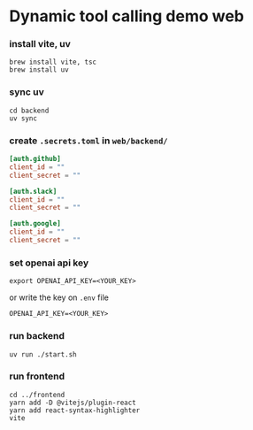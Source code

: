 # Dynamic tool calling demo web



### install vite, uv 
```shell
brew install vite, tsc
brew install uv
```

### sync uv
```shell
cd backend
uv sync
```

### create `.secrets.toml` in `web/backend/`

```toml
[auth.github]
client_id = ""
client_secret = ""

[auth.slack]
client_id = ""
client_secret = ""

[auth.google]
client_id = ""
client_secret = ""
```


### set openai api key
```shell
export OPENAI_API_KEY=<YOUR_KEY>
```

or write the key on `.env` file
```text
OPENAI_API_KEY=<YOUR_KEY>
```

### run backend
```shell
uv run ./start.sh
```

### run frontend
```shell
cd ../frontend
yarn add -D @vitejs/plugin-react
yarn add react-syntax-highlighter
vite
```
